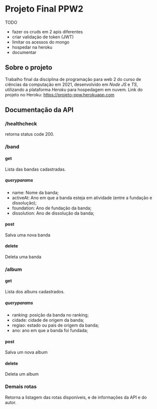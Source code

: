 # Projeto Final PPW2

TODO

-   fazer os cruds em 2 apis diferentes
-   criar validação de token (JWT)
-   limitar os acessos do mongo
-   hospedar na heroku
-   documentar

## Sobre o projeto

Trabalho final da disciplina de programação para web 2 do curso de ciências da computação em 2021, desenvolvido em _Node JS_ e _TS_, utilizando a plataforma _Heroku_ para hospedagem em nuvem.
Link do projeto no Heroku: https://projeto-ppw.herokuapp.com

## Documentação da API

### /healthcheck

retorna status code 200.

### /band

#### get

Lista das bandas cadastradas.

##### queryparams

-   name: Nome da banda;
-   activeAt: Ano em que a banda esteja em atividade (entre a fundação e dissolução);
-   foundation: Ano de fundação da banda;
-   dissolution: Ano de dissolução da banda;

#### post

Salva uma nova banda

#### delete

Deleta uma banda

### /album

#### get

Lista dos albuns cadastrados.

##### queryparams

-   ranking: posição da banda no ranking;
-   cidade: cidade de origem da banda;
-   regiao: estado ou país de origem da banda;
-   ano: ano em que a banda foi fundada;

#### post

Salva um nova album

#### delete

Deleta um album

### Demais rotas

Retorna a listagem das rotas disponíveis, e de informações da API e do autor.
